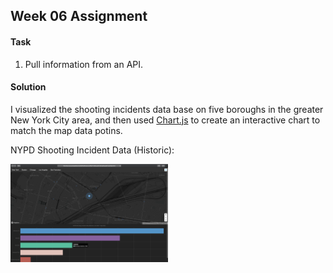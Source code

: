## Week 06 Assignment

#### Task
1. Pull information from an API.

#### Solution
I visualized the shooting incidents data base on five boroughs in the greater New York City area, and then used [Chart.js](https://www.chartjs.org/) to create an interactive chart to match the map data potins.

NYPD Shooting Incident Data (Historic):

<img src="https://github.com/yujunmjiang/WebAdvanced_Spring2020_jiany023/blob/master/week6_hw/Screen%20Shot%202020-03-05%20at%202.40.55%20AM.png" width="50%"/>
